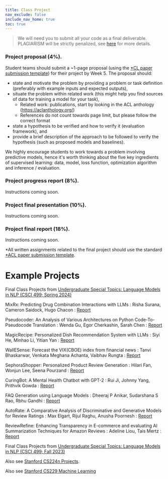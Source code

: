 ```yaml
---
title: Class Project
nav_exclude: false
include_nav_home: true
toc: true
---
```


> We will need you to submit all your code as a final deliverable. PLAGIARISM will be strictly penalized, see [here](https://swabhs.com/f24-csci544-appliednlp/details/policies/#policy-for-the-use-of-ai-generators) for more details.

### Project proposal (4%).

Student teams should submit a ~1-page proposal (using the [*CL paper submission template](https://github.com/acl-org/acl-style-files)) for their project by Week 5. The proposal should:
  - state and motivate the problem by providing a problem or task definition (preferably with example inputs and expected outputs),
  - situate the problem within related work (this might help you find sources of data for training a model for your task),
      - Related work: publications, start by looking in the ACL anthology (https://aclanthology.org/)
      - References do not count towards page limit, but please follow the correct format
  - state a hypothesis to be verified and how to verify it (evaluation framework), and
  - provide a brief description of the approach to be followed to verify the hypothesis (such as proposed models and baselines).

We highly encourage students to work towards a problem involving predictive models, hence it's worth thinking about the five key ingredients of supervised learning: data, model, loss function, optimization algorithm and inference / evaluation.

### Project progress report (8%).

Instructions coming soon.


### Project final presentation (10%).

Instructions coming soon.



### Project final report (18%).

Instructions coming soon.



*All written assignments related to the final project should use the standard [*ACL paper submission template](https://github.com/acl-org/acl-style-files).


# Example Projects

Final Class Projects from [Undergraduate Special Topics: Language Models in NLP (CSCI 499; Spring 2024)](https://swabhs.com/sp24-csci499-lm4nlp/)


MixRx: Predicting Drug Combination Interactions with LLMs
  : Risha Surana, Cameron Saidock, Hugo Chacon
  : [Report](../../assets/reports/MixRx_Final_Report.pdf)

Pseudocoder: An Analysis of Various Architectures on Python Code-To-Pseudocode Translation
  : Wenda Gu, Egor Cherkashin, Sarah Chen
  : [Report](../../assets/reports/Pseudocoder-Final_Report.pdf)

MagicRecipe: Personalized Dish Recommendation System with LLMs
  : Siyi He, Minhao Li, Yitian Yan
  : [Report](../../assets/reports/MagicRecipe-499_project.pdf)

WallESense: Forecast the VIX(CBOE) index from financial news
  : Tanvi Bhaskarwar, Venkata Meghana Achanta, Vaibhav Rungta
  : [Report](../../assets/reports/WallESense_final_report.pdf)

SephoraShopper: Personalized Product Review Generation
  : Hilari Fan, Wonjun Lee, Seena Pourzand
  : [Report](../../assets/reports/SephoraShopper-499_Final_Project_Report.pdf)

CuringBot: A Mental Health Chatbot with GPT-2
  : Rui Ji, Johnny Yang, Prithvik Gowda
  : [Report](../../assets/reports/CuringBot-CSCI499-Project-Report.pdf)

FAQ Generation using Language Models
  : Dheeraj P Anikar, Sudarshana S Rao, Rbhu Gandhi
  : [Report](../../assets/reports/FAQ_Generation_using_Language_Models.pdf)

AutoRate: A Comparative Analysis of Discriminative and Generative Models for Review Ratings
  : Max Elgart, Rijul Raghu, Anusha Poornesh
  : [Report](../../assets/reports/AutoRate_Project_Report.pdf)

ReviewRefine: Enhancing Transparency in E-commerce and evaluating AI Summarization Techniques for Amazon Reviews
  : Adeline Liou, Tais Mertz
  : [Report](../../assets/reports/ReviewRefine+Final+Project+Report.pdf)


Final Class Projects from [Undergraduate Special Topics: Language Models in NLP (CSCI 499; Fall 2023)](https://swabhs.com/fall23-csci499-lm4nlp/details/class-projects/)


Also see [Stanford CS224n Projects](https://web.stanford.edu/class/cs224n/project.html).

Also see [Stanford CS229 Machine Learning](https://cs229.stanford.edu/proj2017/)